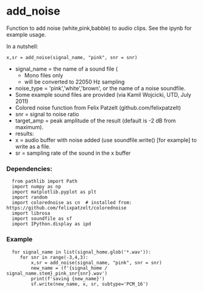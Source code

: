 # add_noise
Function to add noise (white,pink,babble) to audio clips.  See the ipynb for example usage.

In a nutshell:

 ```x,sr = add_noise(signal_name, "pink", snr = snr) ```

* signal_name = the name of a sound file (
  *  Mono files only
  *  will be converted to 22050 Hz sampling
*  noise_type = 'pink','white','brown', or the name of a noise soundfile.
  * Some example sound files are provided (via Kamil Wojcicki, UTD, July 2011)
  * Colored noise function from Felix Patzelt (github.com/felixpatzelt)
*  snr = signal to noise ratio
*  target_amp = peak amplitude of the result (default is -2 dB from maximum).
*  results:  
  *  x = audio buffer with noise added (use soundfile.write() [for example] to write as a file.
  *  sr = sampling rate of the sound in the x buffer

### Dependencies:

```
  from pathlib import Path
  import numpy as np 
  import matplotlib.pyplot as plt
  import random
  import colorednoise as cn  # installed from: https://github.com/felixpatzelt/colorednoise
  import librosa
  import soundfile as sf
  import IPython.display as ipd
```

### Example

```
  for signal_name in list(signal_home.glob('*.wav')):  
     for snr in range(-3,4,3):     
         x,sr = add_noise(signal_name, "pink", snr = snr)  
         new_name = (f'{signal_home / signal_name.stem}_pink_snr{snr}.wav')
         print(f'saving {new_name}')
         sf.write(new_name, x, sr, subtype='PCM_16')
```
    
